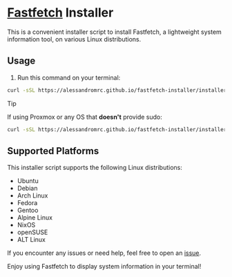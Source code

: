# [Fastfetch](https://github.com/fastfetch-cli/fastfetch) Installer

This is a convenient installer script to install Fastfetch, a lightweight system information tool, on various Linux distributions.

## Usage
1. Run this command on your terminal:
```bash
curl -sSL https://alessandromrc.github.io/fastfetch-installer/installer.sh | sudo bash
```
> [!TIP]
If using Proxmox or any OS that **doesn't** provide sudo:
```bash
curl -sSL https://alessandromrc.github.io/fastfetch-installer/installer.sh | bash
```
## Supported Platforms

This installer script supports the following Linux distributions:

- Ubuntu
- Debian
- Arch Linux
- Fedora
- Gentoo
- Alpine Linux
- NixOS
- openSUSE
- ALT Linux

If you encounter any issues or need help, feel free to open an [issue](https://github.com/alessandromrc/fastfetch-installer/issues).

Enjoy using Fastfetch to display system information in your terminal!

